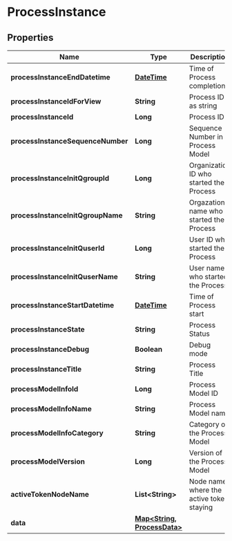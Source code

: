 
# ProcessInstance

## Properties
Name | Type | Description | Notes
------------ | ------------- | ------------- | -------------
**processInstanceEndDatetime** | [**DateTime**](DateTime.md) | Time of Process completion |  [optional]
**processInstanceIdForView** | **String** | Process ID as string |  [optional]
**processInstanceId** | **Long** | Process ID |  [optional]
**processInstanceSequenceNumber** | **Long** | Sequence Number in Process Model |  [optional]
**processInstanceInitQgroupId** | **Long** | Organization ID who started the Process |  [optional]
**processInstanceInitQgroupName** | **String** | Orgazation name who started the Process |  [optional]
**processInstanceInitQuserId** | **Long** | User ID who started the Process |  [optional]
**processInstanceInitQuserName** | **String** | User name who started the Process |  [optional]
**processInstanceStartDatetime** | [**DateTime**](DateTime.md) | Time of Process start |  [optional]
**processInstanceState** | **String** | Process Status |  [optional]
**processInstanceDebug** | **Boolean** | Debug mode |  [optional]
**processInstanceTitle** | **String** | Process Title |  [optional]
**processModelInfoId** | **Long** | Process Model ID |  [optional]
**processModelInfoName** | **String** | Process Model name |  [optional]
**processModelInfoCategory** | **String** | Category of the Process Model |  [optional]
**processModelVersion** | **Long** | Version of the Process Model |  [optional]
**activeTokenNodeName** | **List&lt;String&gt;** | Node name where the active token staying |  [optional]
**data** | [**Map&lt;String, ProcessData&gt;**](ProcessData.md) |  |  [optional]



